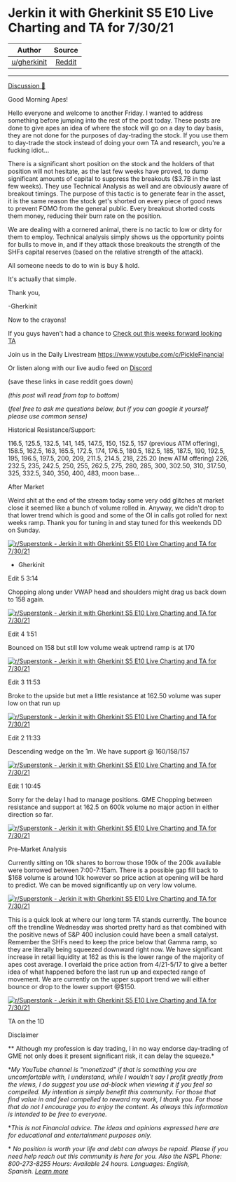 Jerkin it with Gherkinit S5 E10 Live Charting and TA for 7/30/21
================================================================

| Author       | Source       | 
| :-------------: |:-------------:|
|  [u/gherkinit](https://www.reddit.com/user/gherkinit/) | [Reddit](https://www.reddit.com/r/Superstonk/comments/oujw3l/jerkin_it_with_gherkinit_s5_e10_live_charting_and/) | 

---

[Discussion 🦍](https://www.reddit.com/r/Superstonk/search?q=flair_name%3A%22Discussion%20%F0%9F%A6%8D%22&restrict_sr=1)

Good Morning Apes!

Hello everyone and welcome to another Friday. I wanted to address something before jumping into the rest of the post today. These posts are done to give apes an idea of where the stock will go on a day to day basis, they are not done for the purposes of day-trading the stock. If you use them to day-trade the stock instead of doing your own TA and research, you're a fucking idiot...

There is a significant short position on the stock and the holders of that position will not hesitate, as the last few weeks have proved, to dump significant amounts of capital to suppress the breakouts ($3.7B in the last few weeks). They use Technical Analysis as well and are obviously aware of breakout timings. The purpose of this tactic is to generate fear in the asset, it is the same reason the stock get's shorted on every piece of good news to prevent FOMO from the general public. Every breakout shorted costs them money, reducing their burn rate on the position.

We are dealing with a cornered animal, there is no tactic to low or dirty for them to employ. Technical analysis simply shows us the opportunity points for bulls to move in, and if they attack those breakouts the strength of the SHFs capital reserves (based on the relative strength of the attack).

All someone needs to do to win is buy & hold.

It's actually that simple.

Thank you,

-Gherkinit

Now to the crayons!

If you guys haven't had a chance to [Check out this weeks forward looking TA](https://www.reddit.com/r/Superstonk/comments/oroogu/jerkin_it_with_gherkinit_foward_looking_ta_for/)

Join us in the Daily Livestream <https://www.youtube.com/c/PickleFinancial>

Or listen along with our live audio feed on [Discord](https://discord.gg/HbqnUVsSrH)

(save these links in case reddit goes down)

*(this post will read from top to bottom)*

(*feel free to ask me questions below, but if you can google it yourself please use common sense)*

Historical Resistance/Support:

116.5, 125.5, 132.5, 141, 145, 147.5, 150, 152.5, 157 (previous ATM offering), 158.5, 162.5, 163, 165.5, 172.5, 174, 176.5, 180.5, 182.5, 185, 187.5, 190, 192.5, 195, 196.5, 197.5, 200, 209, 211.5, 214.5, 218, 225.20 (new ATM offering) 226, 232.5, 235, 242.5, 250, 255, 262.5, 275, 280, 285, 300, 302.50, 310, 317.50, 325, 332.5, 340, 350, 400, 483, moon base...

After Market

Weird shit at the end of the stream today some very odd glitches at market close it seemed like a bunch of volume rolled in. Anyway, we didn't drop to that lower trend which is good and some of the OI in calls got rolled for next weeks ramp. Thank you for tuning in and stay tuned for this weekends DD on Sunday.

[![r/Superstonk - Jerkin it with Gherkinit S5 E10 Live Charting and TA for 7/30/21](https://preview.redd.it/f9l9izmnpee71.png?width=738&format=png&auto=webp&s=8f99d9ab4e5a30fd00aaa3b44536c92d8097ea24)](https://preview.redd.it/f9l9izmnpee71.png?width=738&format=png&auto=webp&s=8f99d9ab4e5a30fd00aaa3b44536c92d8097ea24)

- Gherkinit

Edit 5 3:14

Chopping along under VWAP head and shoulders might drag us back down to 158 again.

[![r/Superstonk - Jerkin it with Gherkinit S5 E10 Live Charting and TA for 7/30/21](https://preview.redd.it/tbgb1ekcgee71.png?width=1573&format=png&auto=webp&s=cd3ee6d2e248cbddbcfd959ead087d10545784a0)](https://preview.redd.it/tbgb1ekcgee71.png?width=1573&format=png&auto=webp&s=cd3ee6d2e248cbddbcfd959ead087d10545784a0)

Edit 4 1:51

Bounced on 158 but still low volume weak uptrend ramp is at 170

[![r/Superstonk - Jerkin it with Gherkinit S5 E10 Live Charting and TA for 7/30/21](https://preview.redd.it/sim8hrcq1ee71.png?width=1596&format=png&auto=webp&s=5ec58b5480438288c96a07f674d8758cd6c70d7c)](https://preview.redd.it/sim8hrcq1ee71.png?width=1596&format=png&auto=webp&s=5ec58b5480438288c96a07f674d8758cd6c70d7c)

Edit 3 11:53

Broke to the upside but met a little resistance at 162.50 volume was super low on that run up

[![r/Superstonk - Jerkin it with Gherkinit S5 E10 Live Charting and TA for 7/30/21](https://preview.redd.it/f7omuh4ogde71.png?width=1567&format=png&auto=webp&s=461d1aac83a22b5f7797c2c6c120b10e41136e68)](https://preview.redd.it/f7omuh4ogde71.png?width=1567&format=png&auto=webp&s=461d1aac83a22b5f7797c2c6c120b10e41136e68)

Edit 2 11:33

Descending wedge on the 1m. We have support @ 160/158/157

[![r/Superstonk - Jerkin it with Gherkinit S5 E10 Live Charting and TA for 7/30/21](https://preview.redd.it/voaf5lu4dde71.png?width=1550&format=png&auto=webp&s=623354924f83e38d89debf89bbee1a29233493a9)](https://preview.redd.it/voaf5lu4dde71.png?width=1550&format=png&auto=webp&s=623354924f83e38d89debf89bbee1a29233493a9)

Edit 1 10:45

Sorry for the delay I had to manage positions. GME Chopping between resistance and support at 162.5 on 600k volume no major action in either direction so far.

[![r/Superstonk - Jerkin it with Gherkinit S5 E10 Live Charting and TA for 7/30/21](https://preview.redd.it/mn3gg5u44de71.png?width=1556&format=png&auto=webp&s=a91d873596fd24be0ac6b7f02e4fc3b94018d165)](https://preview.redd.it/mn3gg5u44de71.png?width=1556&format=png&auto=webp&s=a91d873596fd24be0ac6b7f02e4fc3b94018d165)

Pre-Market Analysis

Currently sitting on 10k shares to borrow those 190k of the 200k available were borrowed between 7:00-7:15am. There is a possible gap fill back to $168 volume is around 10k however so price action at opening will be hard to predict. We can be moved significantly up on very low volume.

[![r/Superstonk - Jerkin it with Gherkinit S5 E10 Live Charting and TA for 7/30/21](https://preview.redd.it/xf2fixlhhce71.png?width=1563&format=png&auto=webp&s=76f6d83a0fec0cc4b67131132afa385d86bc438c)](https://preview.redd.it/xf2fixlhhce71.png?width=1563&format=png&auto=webp&s=76f6d83a0fec0cc4b67131132afa385d86bc438c)

This is a quick look at where our long term TA stands currently. The bounce off the trendline Wednesday was shorted pretty hard as that combined with the positive news of S&P 400 inclusion could have been a small catalyst. Remember the SHFs need to keep the price below that Gamma ramp, so they are literally being squeezed downward right now. We have significant increase in retail liquidity at 162 as this is the lower range of the majority of apes cost average. I overlaid the price action from 4/21-5/17 to give a better idea of what happened before the last run up and expected range of movement. We are currently on the upper support trend we will either bounce or drop to the lower support @$150.

[![r/Superstonk - Jerkin it with Gherkinit S5 E10 Live Charting and TA for 7/30/21](https://preview.redd.it/r5qhk1ebhce71.png?width=2456&format=png&auto=webp&s=6f71c1da4a0b3e6fb5390485693a8620fdda87e1)](https://preview.redd.it/r5qhk1ebhce71.png?width=2456&format=png&auto=webp&s=6f71c1da4a0b3e6fb5390485693a8620fdda87e1)

TA on the 1D

Disclaimer

** Although my profession is day trading, I in no way endorse day-trading of GME not only does it present significant risk, it can delay the squeeze.*

**My YouTube channel is "monetized" if that is something you are uncomfortable with, I understand, while I wouldn't say I profit greatly from the views, I do suggest you use ad-block when viewing it if you feel so compelled.* *My intention is simply benefit this community. For those that find value in and feel compelled to reward my work, I thank you. For those that do not I encourage you to enjoy the content. As always this information is intended to be free to everyone.*

**This is not Financial advice. The ideas and opinions expressed here are for educational and entertainment purposes only.*

* *No position is worth your life and debt can always be repaid. Please if you need help reach out this community is here for you. Also the NSPL Phone: 800-273-8255 Hours: Available 24 hours. Languages: English, Spanish.* [*Learn more*](https://suicidepreventionlifeline.org/)

